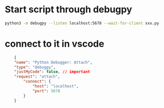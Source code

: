 # Start script through debugpy

```bash
python3 -m debugpy --listen localhost:5678 --wait-for-client xxx.py
```


# connect to it in vscode

```json
    {
    "name": "Python Debugger: Attach",
    "type": "debugpy",
    "justMyCode": false, // important
    "request": "attach",
        "connect": {
            "host": "localhost",
            "port": 5678
        }
    }
```